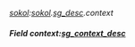 _[sokol](../../modules/sokol/sokol-module.md):[sokol](../../modules/sokol/sokol-module.md).[sg\_desc](../../modules/sokol/sokol-sg_desc.md).context_
##### Field context:[sg_context_desc](../../modules/sokol/sokol-sg_context_desc.md)
